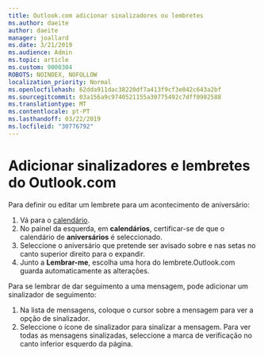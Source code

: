 ```yaml
---
title: Outlook.com adicionar sinalizadores ou lembretes
ms.author: daeite
author: daeite
manager: joallard
ms.date: 3/21/2019
ms.audience: Admin
ms.topic: article
ms.custom: 9000304
ROBOTS: NOINDEX, NOFOLLOW
localization_priority: Normal
ms.openlocfilehash: 62dda911dac38220df7a413f9cf3e042c643a2bf
ms.sourcegitcommit: 03a156a9c9740521155a30775492c7dff0982588
ms.translationtype: MT
ms.contentlocale: pt-PT
ms.lasthandoff: 03/22/2019
ms.locfileid: "30776792"
---
```

# <a name="adding-flags-and-reminders-in-outlookcom"></a>Adicionar sinalizadores e lembretes do Outlook.com

Para definir ou editar um lembrete para um acontecimento de aniversário:

1. Vá para o [calendário](https://outlook.live.com/calendar/).
1. No painel da esquerda, em **calendários**, certificar-se de que o calendário de **aniversários** é seleccionado.
1. Seleccione o aniversário que pretende ser avisado sobre e nas setas no canto superior direito para o expandir.
1. Junto a **Lembrar-me**, escolha uma hora do lembrete.Outlook.com guarda automaticamente as alterações.

Para se lembrar de dar seguimento a uma mensagem, pode adicionar um sinalizador de seguimento:

1. Na lista de mensagens, coloque o cursor sobre a mensagem para ver a opção de sinalizador.
1. Seleccione o ícone de sinalizador para sinalizar a mensagem. Para ver todas as mensagens sinalizadas, seleccione a marca de verificação no canto inferior esquerdo da página.